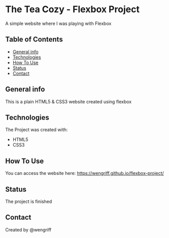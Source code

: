 # The Tea Cozy - Flexbox Project

A simple website where I was playing with Flexbox

## Table of Contents 

* [General info](#general-info)
* [Technologies](#technologies)
* [How To Use](#how-to-use)
* [Status](#status)
* [Contact](#contact)

## General info

This is a plain HTML5 & CSS3 website created using flexbox

## Technologies 

The Project was created with:

* HTML5
* CSS3

## How To Use

You can access the website here: https://wengriff.github.io/flexbox-project/

## Status

The project is finished

## Contact 

Created by @wengriff